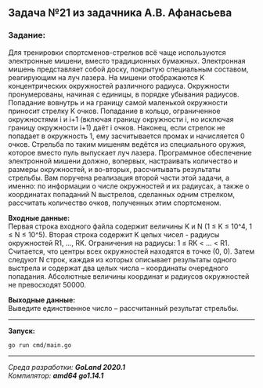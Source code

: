 ## Задача №21 из задачника А.В. Афанасьева
### Задание:
Для тренировки спортсменов-стрелков всё чаще используются электронные мишени, вместо
традиционных бумажных. Электронная мишень представляет собой доску, покрытую
специальным составом, реагирующим на луч лазера. На мишени отображаются K
концентрических окружностей различного радиуса. Окружности пронумерованы, начиная с
единицы, в порядке убывания радиусов. Попадание вовнутрь и на границу самой маленькой
окружности приносит стрелку K очков. Попадание в кольцо, ограниченное окружностями i и
i+1 (включая границу окружности i, но исключая границу окружности i+1) даёт i очков.
Наконец, если стрелок не попадает в окружность 1, ему засчитывается промах и начисляется
0 очков. Стрельба по таким мишеням ведётся из специального оружия, которое вместо пуль
выпускает луч лазера. Программное обеспечение электронной мишени должно, вопервых,
настраивать количество и размеры окружностей, и во-вторых, рассчитывать результаты
стрельбы. Вам поручена реализация второй части этой задачи, а именно: по информации о
числе окружностей и их радиусах, а также о координатах попаданий N выстрелов, сделанных
одним стрелком, рассчитать количество очков, полученных этим спортсменом.

**Входные данные:**   
Первая строка входного файла содержит величины K и N (1 ≤ K ≤ 10^4, 1 ≤ N ≤ 10^5).
Вторая строка содержит K целых чисел - радиусы окружностей R1, …, RK.
Ограничения на радиусы: 1 ≤ RK < … < R1. Считается, что центры всех окружностей
находятся в точке (0, 0). Затем следуют N строк, каждая из которых описывает результаты
одного выстрела и содержат два целых числа – координаты очередного попадания.
Абсолютные величины координат и радиусов окружностей не превосходят 50000.

**Выходные данные:**   
Выведите единственное число – рассчитанный результат
стрельбы.

------
**Запуск:**
```
go run cmd/main.go
```

------
*Среда разработки: **GoLand 2020.1***  
*Компилятор: **amd64 go1.14.1***